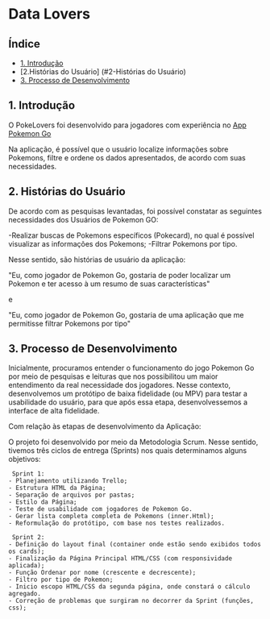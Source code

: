 # Data Lovers


## Índice

* [1. Introdução](#1-introdução)
* [2.Histórias do Usuário] (#2-Histórias do Usuário)
* [3. Processo de Desenvolvimento](#2-resumo-do-projeto)


## 1. Introdução

  O PokeLovers foi desenvolvido para jogadores com experiência no [App Pokemon Go](https://pt.wikipedia.org/wiki/Pok%C3%A9mon_GO#:~:text=Niantic%2C%20Inc.,-Compositor(es)&text=Pok%C3%A9mon%20GO%20%C3%A9%20um%20jogo,realidade%20aumentada%20voltado%20para%20smartphones.&text=Foi%2Dlhe%20creditada%20a%20populariza%C3%A7%C3%A3o,e%20movimentando%20os%20neg%C3%B3cios%20locais.)

  Na aplicação, é possível que o usuário localize informações sobre Pokemons, filtre e ordene os dados apresentados, de acordo com suas necessidades. 
  
  
## 2. Histórias do Usuário
  
  De acordo com as pesquisas levantadas, foi possível constatar as seguintes necessidades dos Usuários de Pokemon GO:
  
  -Realizar buscas de Pokemons específicos (Pokecard), no qual é possível visualizar as informações dos Pokemons;
  -Filtrar Pokemons por tipo.
  
  Nesse sentido, são histórias de usuário da aplicação:
  
  "Eu, como jogador de Pokemon Go, gostaria de poder localizar um Pokemon e ter acesso à um resumo de suas características"
  
  e
  
  "Eu, como jogador de Pokemon Go, gostaria de uma aplicação que me permitisse filtrar Pokemons por tipo"

## 3. Processo de Desenvolvimento

Inicialmente, procuramos entender o funcionamento do jogo Pokemon Go por meio de pesquisas e leituras que nos possibilitou um maior entendimento da real necessidade dos jogadores.
Nesse contexto, desenvolvemos um protótipo de baixa fidelidade (ou MPV) para testar a usabilidade do usuário, para que após essa etapa, desenvolvessemos a interface de alta fidelidade.
 	
Com relação às etapas de desenvolvimento da Aplicação:
   
O projeto foi desenvolvido por meio da Metodologia Scrum. Nesse sentido, tivemos três ciclos de entrega (Sprints) nos quais determinamos alguns objetivos:
   
 	 Sprint 1:
	- Planejamento utilizando Trello;
	- Estrutura HTML da Página;
	- Separação de arquivos por pastas;
	- Estilo da Página;
	- Teste de usabilidade com jogadores de Pokemon Go.
	- Gerar lista completa completa de Pokemons (inner.Html);
	- Reformulação do protótipo, com base nos testes realizados.

	 Sprint 2:
	- Definição do layout final (container onde estão sendo exibidos todos os cards);
	- Finalização da Página Principal HTML/CSS (com responsividade aplicada);
	- Função Ordenar por nome (crescente e decrescente);
	- Filtro por tipo de Pokemon;
  	- Inicio escopo HTML/CSS da segunda página, onde constará o cálculo agregado.
 	- Correção de problemas que surgiram no decorrer da Sprint (funções, css);
  

  
	


